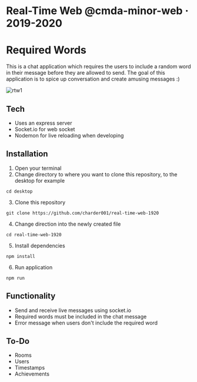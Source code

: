 # Real-Time Web @cmda-minor-web · 2019-2020
# Required Words
This is a chat application which requires the users to include a random word in their message before they are allowed to send. The goal of this application is to spice up conversation and create amusing messages :)

![rtw1](https://user-images.githubusercontent.com/43436118/78975459-6a3a7600-7b14-11ea-9b70-9505085d7041.PNG)

## Tech
* Uses an express server
* Socket.io for web socket
* Nodemon for live reloading when developing

## Installation
1. Open your terminal
2. Change directory to where you want to clone this repository, to the desktop for example

`cd desktop` 

3. Clone this repository

`git clone https://github.com/charder001/real-time-web-1920`

4. Change direction into the newly created file

`cd real-time-web-1920`

5. Install dependencies

`npm install`

6. Run application

`npm run`

## Functionality
* Send and receive live messages using socket.io
* Required words must be included in the chat message
* Error message when users don't include the required word

## To-Do
* Rooms
* Users
* Timestamps
* Achievements

<!-- Add a link to your live demo in Github Pages 🌐-->

<!-- ☝️ replace this description with a description of your own work -->

<!-- replace the code in the /docs folder with your own, so you can showcase your work with GitHub Pages 🌍 -->

<!-- Add a nice image here at the end of the week, showing off your shiny frontend 📸 -->

<!-- Maybe a table of contents here? 📚 -->

<!-- How about a section that describes how to install this project? 🤓 -->

<!-- ...but how does one use this project? What are its features 🤔 -->

<!-- What external data source is featured in your project and what are its properties 🌠 -->

<!-- This would be a good place for your data life cycle ♻️-->

<!-- Maybe a checklist of done stuff and stuff still on your wishlist? ✅ -->

<!-- How about a license here? 📜  -->

[rubric]: https://docs.google.com/spreadsheets/d/e/2PACX-1vSd1I4ma8R5mtVMyrbp6PA2qEInWiOialK9Fr2orD3afUBqOyvTg_JaQZ6-P4YGURI-eA7PoHT8TRge/pubhtml
